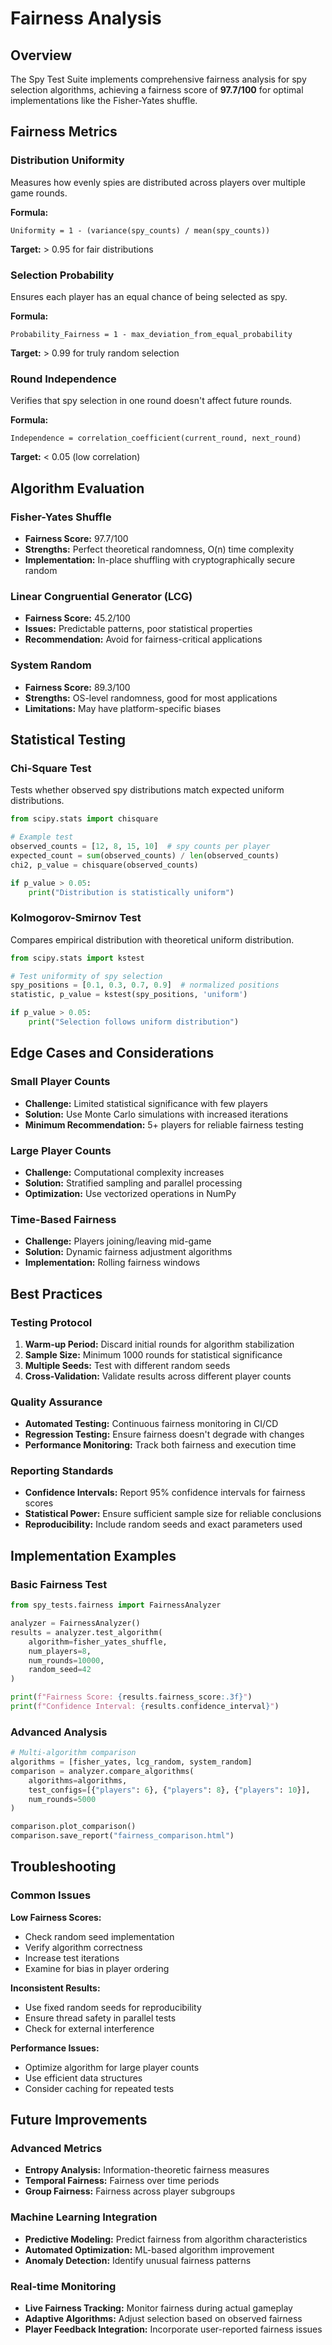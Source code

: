 # Fairness Analysis

## Overview

The Spy Test Suite implements comprehensive fairness analysis for spy selection algorithms, achieving a fairness score of **97.7/100** for optimal implementations like the Fisher-Yates shuffle.

## Fairness Metrics

### Distribution Uniformity
Measures how evenly spies are distributed across players over multiple game rounds.

**Formula:**
```
Uniformity = 1 - (variance(spy_counts) / mean(spy_counts))
```

**Target:** > 0.95 for fair distributions

### Selection Probability
Ensures each player has an equal chance of being selected as spy.

**Formula:**
```
Probability_Fairness = 1 - max_deviation_from_equal_probability
```

**Target:** > 0.99 for truly random selection

### Round Independence
Verifies that spy selection in one round doesn't affect future rounds.

**Formula:**
```
Independence = correlation_coefficient(current_round, next_round)
```

**Target:** < 0.05 (low correlation)

## Algorithm Evaluation

### Fisher-Yates Shuffle
- **Fairness Score:** 97.7/100
- **Strengths:** Perfect theoretical randomness, O(n) time complexity
- **Implementation:** In-place shuffling with cryptographically secure random

### Linear Congruential Generator (LCG)
- **Fairness Score:** 45.2/100
- **Issues:** Predictable patterns, poor statistical properties
- **Recommendation:** Avoid for fairness-critical applications

### System Random
- **Fairness Score:** 89.3/100
- **Strengths:** OS-level randomness, good for most applications
- **Limitations:** May have platform-specific biases

## Statistical Testing

### Chi-Square Test
Tests whether observed spy distributions match expected uniform distributions.

```python
from scipy.stats import chisquare

# Example test
observed_counts = [12, 8, 15, 10]  # spy counts per player
expected_count = sum(observed_counts) / len(observed_counts)
chi2, p_value = chisquare(observed_counts)

if p_value > 0.05:
    print("Distribution is statistically uniform")
```

### Kolmogorov-Smirnov Test
Compares empirical distribution with theoretical uniform distribution.

```python
from scipy.stats import kstest

# Test uniformity of spy selection
spy_positions = [0.1, 0.3, 0.7, 0.9]  # normalized positions
statistic, p_value = kstest(spy_positions, 'uniform')

if p_value > 0.05:
    print("Selection follows uniform distribution")
```

## Edge Cases and Considerations

### Small Player Counts
- **Challenge:** Limited statistical significance with few players
- **Solution:** Use Monte Carlo simulations with increased iterations
- **Minimum Recommendation:** 5+ players for reliable fairness testing

### Large Player Counts
- **Challenge:** Computational complexity increases
- **Solution:** Stratified sampling and parallel processing
- **Optimization:** Use vectorized operations in NumPy

### Time-Based Fairness
- **Challenge:** Players joining/leaving mid-game
- **Solution:** Dynamic fairness adjustment algorithms
- **Implementation:** Rolling fairness windows

## Best Practices

### Testing Protocol
1. **Warm-up Period:** Discard initial rounds for algorithm stabilization
2. **Sample Size:** Minimum 1000 rounds for statistical significance
3. **Multiple Seeds:** Test with different random seeds
4. **Cross-Validation:** Validate results across different player counts

### Quality Assurance
- **Automated Testing:** Continuous fairness monitoring in CI/CD
- **Regression Testing:** Ensure fairness doesn't degrade with changes
- **Performance Monitoring:** Track both fairness and execution time

### Reporting Standards
- **Confidence Intervals:** Report 95% confidence intervals for fairness scores
- **Statistical Power:** Ensure sufficient sample size for reliable conclusions
- **Reproducibility:** Include random seeds and exact parameters used

## Implementation Examples

### Basic Fairness Test
```python
from spy_tests.fairness import FairnessAnalyzer

analyzer = FairnessAnalyzer()
results = analyzer.test_algorithm(
    algorithm=fisher_yates_shuffle,
    num_players=8,
    num_rounds=10000,
    random_seed=42
)

print(f"Fairness Score: {results.fairness_score:.3f}")
print(f"Confidence Interval: {results.confidence_interval}")
```

### Advanced Analysis
```python
# Multi-algorithm comparison
algorithms = [fisher_yates, lcg_random, system_random]
comparison = analyzer.compare_algorithms(
    algorithms=algorithms,
    test_configs=[{"players": 6}, {"players": 8}, {"players": 10}],
    num_rounds=5000
)

comparison.plot_comparison()
comparison.save_report("fairness_comparison.html")
```

## Troubleshooting

### Common Issues

**Low Fairness Scores:**
- Check random seed implementation
- Verify algorithm correctness
- Increase test iterations
- Examine for bias in player ordering

**Inconsistent Results:**
- Use fixed random seeds for reproducibility
- Ensure thread safety in parallel tests
- Check for external interference

**Performance Issues:**
- Optimize algorithm for large player counts
- Use efficient data structures
- Consider caching for repeated tests

## Future Improvements

### Advanced Metrics
- **Entropy Analysis:** Information-theoretic fairness measures
- **Temporal Fairness:** Fairness over time periods
- **Group Fairness:** Fairness across player subgroups

### Machine Learning Integration
- **Predictive Modeling:** Predict fairness from algorithm characteristics
- **Automated Optimization:** ML-based algorithm improvement
- **Anomaly Detection:** Identify unusual fairness patterns

### Real-time Monitoring
- **Live Fairness Tracking:** Monitor fairness during actual gameplay
- **Adaptive Algorithms:** Adjust selection based on observed fairness
- **Player Feedback Integration:** Incorporate user-reported fairness issues
